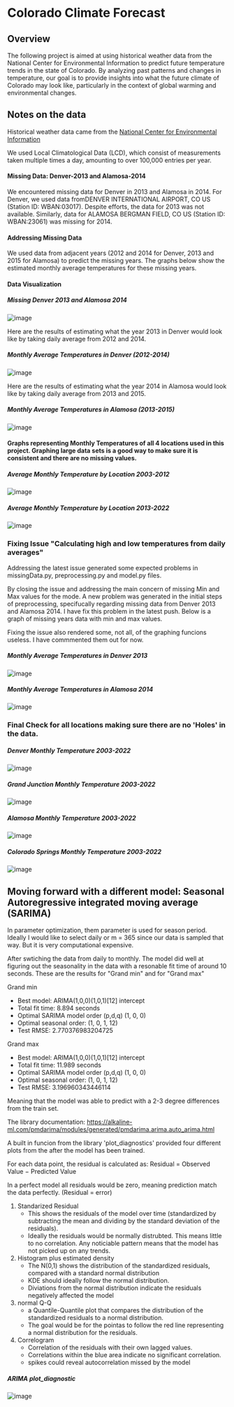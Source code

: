 # Colorado Climate Forecast

## Overview

The following project is aimed at using historical weather data from the National Center for Environmental Information to predict future temperature trends in the state of Colorado. By analyzing past patterns and changes in temperature, our goal is to provide insights into what the future climate of Colorado may look like, particularly in the context of global warming and environmental changes.

## Notes on the data

Historical weather data came from the [National Center for Environmental Information](https://www.ncdc.noaa.gov/cdo-web/datatools/)

We used Local Climatological Data (LCD), which consist of measurements taken multiple times a day, amounting to over 100,000 entries per year.

#### Missing Data: Denver-2013 and Alamosa-2014

We encountered missing data for Denver in 2013 and Alamosa in 2014. For Denver, we used data fromDENVER INTERNATIONAL AIRPORT, CO US (Station ID: WBAN:03017). Despite efforts, the data for 2013 was not available. Similarly, data for ALAMOSA BERGMAN FIELD, CO US (Station ID: WBAN:23061) was missing for 2014.

#### Addressing Missing Data

We used data from adjacent years (2012 and 2014 for Denver, 2013 and 2015 for Alamosa) to predict the missing years. The graphs below show the estimated monthly average temperatures for these missing years.

#### Data Visualization 

##### Missing Denver 2013 and Alamosa 2014
![image](Screenshots/MissingData.png 'Missing Denver 2013 and Alamosa 2014')

Here are the results of estimating what the year 2013 in Denver would look like by taking daily average from 2012 and 2014.

##### Monthly Average Temperatures in Denver (2012-2014)
![image](Screenshots/Denver-2013.png 'Monthly Average Temperatures in Denver (2012-2014)')

Here are the results of estimating what the year 2014 in Alamosa would look like by taking daily average from 2013 and 2015.

##### Monthly Average Temperatures in Alamosa (2013-2015)
![image](Screenshots/Alamosa-2014.png 'Monthly Average Temperatures in Alamosa (2013-2015)')


#### Graphs representing Monthly Temperatures of all 4 locations used in this project. Graphing large data sets is a good way to make sure it is consistent and there are no missing values.

##### Average Monthly Temperature by Location 2003-2012
![image](Screenshots/AVGMonthly(2003-2012).png 'Average Monthly Temperature by Location 2003-2012')


##### Average Monthly Temperature by Location 2013-2022
![image](Screenshots/AVGMonthly(2013-2022).png 'Average Monthly Temperature by Location 2013-2022')


### Fixing Issue "Calculating high and low temperatures from daily averages"
Addressing the latest issue generated some expected problems in missingData.py, preprocessing.py and model.py files.

By closing the issue and addressing the main concern of missing Min and Max values for the mode. A new problem was generated in the initial steps of preprocessing, specifucally regarding missing data from Denver 2013 and Alamosa 2014. I have fix this problem in the latest push. Below is a graph of missing years data with min and max values.

Fixing the issue also rendered some, not all, of the graphing funcions useless. I have commmented them out for now.

##### Monthly Average Temperatures in Denver 2013
![image](Screenshots/Denver-2013-Min-Max.png 'Average Monthly Temperature in Denver 2013')


##### Monthly Average Temperatures in Alamosa 2014
![image](Screenshots/Alamosa-2014-Min-Max.png 'Average Monthly Temperature in Alamosa 2014')


### Final Check for all locations making sure there are no 'Holes' in the data.

##### Denver Monthly Temperature 2003-2022
![image](Screenshots/ALL_Denver.png 'Denver Monthly Temperature 2003-2022')

##### Grand Junction Monthly Temperature 2003-2022
![image](Screenshots/ALL_Grand.png 'Grand Monthly Temperature 2003-2022')

##### Alamosa Monthly Temperature 2003-2022
![image](Screenshots/ALL_Alamosa.png 'Alamosa Monthly Temperature 2003-2022')

##### Colorado Springs Monthly Temperature 2003-2022
![image](Screenshots/ALL_Springs.png 'Springs Monthly Temperature 2003-2022')

## Moving forward with a different model: Seasonal Autoregressive integrated moving average (SARIMA)

In parameter optimization, them parameter is used for season period. Ideally I would like to select daily or m = 365 since our data is sampled that way. But it is very computational expensive.

After swtiching the data from daily to monthly. The model did well at figuring out the seasonality in the data with a resonable fit time of around 10 seconds. These are the results for "Grand min" and for "Grand max"

Grand min
- Best model: ARIMA(1,0,0)(1,0,1)[12] intercept
- Total fit time: 8.894 seconds
- Optimal SARIMA model order (p,d,q) (1, 0, 0)
- Optimal seasonal order: (1, 0, 1, 12)
- Test RMSE: 2.770376983204725

Grand max
- Best model: ARIMA(1,0,0)(1,0,1)[12] intercept
- Total fit time: 11.989 seconds
- Optimal SARIMA model order (p,d,q) (1, 0, 0)
- Optimal seasonal order: (1, 0, 1, 12)
- Test RMSE: 3.196960343446114

Meaning that the model was able to predict with a 2-3 degree differences from the train set.

The library documentation: https://alkaline-ml.com/pmdarima/modules/generated/pmdarima.arima.auto_arima.html

A built in funcion from the library 'plot_diagnostics' provided four different plots from the after the model has been trained.

For each data point, the residual is calculated as:
Residual = Observed Value − Predicted Value

In a perfect model all residuals would be zero, meaning prediction match the data perfectly. (Residual = error)

1. Standarized Residual
    - This shows the residuals of the model over time (standardized by subtracting the mean and dividing by the standard deviation of the residuals). 
    - Ideally the residuals would be normally distrubted. This means little to no correlation. Any noticiable pattern means that the model has not picked up on any trends.
2. Histogram plus estimated density
    - The N(0,1) shows the distribution of the standardized residuals, compared with a standard normal distribution
    - KDE should ideally follow the normal distribution.
    - Diviations from the normal distribution indicate the residuals negatively affected the model
3. normal Q-Q
    - a Quantile-Quantile plot that compares the distribution of the standardized residuals to a normal distribution.
    - The goal would be for the pointas to follow the red line representing a normal distribution for the residuals.
4. Correlogram
    - Correlation of the residuals with their own lagged values.
    - Correlations within the blue area indicate no significant correlation.
    - spikes could reveal autocorrelation missed by the model

##### ARIMA plot_diagnostic
![image](Screenshots/SARIMA_Plot_diagnostic_monthly.png 'SARIMA plot_diagnostic')

